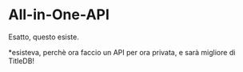 # All-in-One-API
Esatto, questo esiste.

*esisteva, perchè ora faccio un API per ora privata, e sarà migliore di TitleDB!

